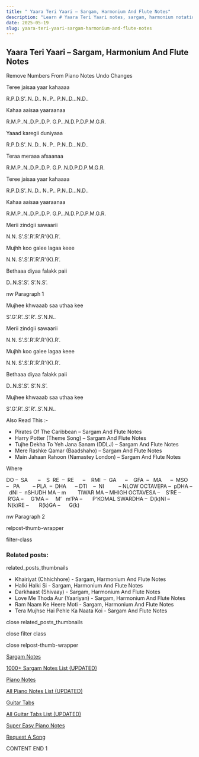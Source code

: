 ```yaml
---
title: " Yaara Teri Yaari – Sargam, Harmonium And Flute Notes"
description: "Learn # Yaara Teri Yaari notes, sargam, harmonium notations and flute notes. Easy step-by-step tutorial for beginners."
date: 2025-05-19
slug: yaara-teri-yaari-sargam-harmonium-and-flute-notes
---
```


## Yaara Teri Yaari – Sargam, Harmonium And Flute Notes

Remove Numbers From Piano Notes
Undo Changes

Teree jaisaa yaar kahaaaa

R.P.D.S’..N..D.. N..P.. P.N..D…N.D..

Kahaa aaisaa yaaraanaa

R.M.P..N..D.P..D.P. G.P…N.D.P.D.P.M.G.R.

Yaaad karegii duniyaaa

R.P.D.S’..N..D.. N..P.. P.N..D…N.D..

Teraa meraaa afsaanaa

R.M.P..N..D.P..D.P. G.P..N.D.P.D.P.M.G.R.

Teree jaisaa yaar kahaaaa

R.P.D.S’..N..D.. N..P.. P.N..D…N.D..

Kahaa aaisaa yaaraanaa

R.M.P..N..D.P..D.P. G.P…N.D.P.D.P.M.G.R.

Merii zindgii sawaarii

N.N. S’.S’.R’.R’.R'(K).R’.

Mujhh koo galee lagaa keee

N.N. S’.S’.R’.R’.R'(K).R’.

Bethaaa diyaa falakk paii

D..N.S’.S’. S’.N.S’.

nw Paragraph 1

Mujhee khwaaab saa uthaa kee

S’.G’.R’..S’.R’..S’.N.N..

Merii zindgii sawaarii

N.N. S’.S’.R’.R’.R'(K).R’.

Mujhh koo galee lagaa keee

N.N. S’.S’.R’.R’.R'(K).R’.

Bethaaa diyaa falakk paii

D..N.S’.S’. S’.N.S’.

Mujhee khwaaab saa uthaa kee

S’.G’.R’..S’.R’..S’.N.N..

Also Read This :-

- Pirates Of The Caribbean – Sargam And Flute Notes
- Harry Potter (Theme Song) – Sargam And Flute Notes
- Tujhe Dekha To Yeh Jana Sanam (DDLJ) – Sargam And Flute Notes
- Mere Rashke Qamar (Baadshaho) – Sargam And Flute Notes
- Main Jahaan Rahoon (Namastey London) – Sargam And Flute Notes

Where

DO –  SA       –    S  RE  –  RE      –    RMI  –  GA      –    GFA  –   MA      –  MSO  –   PA         – PLA  –  DHA      – DTI    –  NI          – NLOW OCTAVEPA –  pDHA –  dNI –  nSHUDH MA – m        TIWAR MA – MHIGH OCTAVESA –    S’RE –     R’GA –     G’MA –     M’   m’PA –       P’KOMAL SWARDHA –  D(k)NI –       N(k)RE –       R(k)GA –      G(k)

nw Paragraph 2

relpost-thumb-wrapper

filter-class

### Related posts:

related_posts_thumbnails

- Khairiyat (Chhichhore) - Sargam, Harmonium And Flute Notes
- Halki Halki Si - Sargam, Harmonium And Flute Notes
- Darkhaast (Shivaay) - Sargam, Harmonium And Flute Notes
- Love Me Thoda Aur (Yaariyan) - Sargam, Harmonium And Flute Notes
- Ram Naam Ke Heere Moti - Sargam, Harmonium And Flute Notes
- Tera Mujhse Hai Pehle Ka Naata Koi - Sargam And Flute Notes

close related_posts_thumbnails

close filter class

close relpost-thumb-wrapper

[Sargam Notes](/sargam-notes.html)

[1000+ Sargam Notes List (UPDATED)](/all-songs-list-sargam-notes.html)

[Piano Notes](/piano-notes.html)

[All Piano Notes List (UPDATED)](/all-songs-list-piano-notes.html)

[Guitar Tabs](/guitar-tabs.html)

[All Guitar Tabs List (UPDATED)](/all-songs-list-guitar-tabs.html)

[Super Easy Piano Notes](https://studywall.in/)

[Request A Song](/request-a-song.html)

CONTENT END 1
